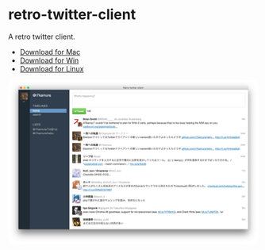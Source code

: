 # retro-twitter-client
A retro twitter client.

- [Download for Mac](https://github.com/r7kamura/retro-twitter-client/releases/download/v0.0.8/retro-twitter-client-darwin-x64.zip)
- [Download for Win](https://github.com/r7kamura/retro-twitter-client/releases/download/v0.0.8/retro-twitter-client-win32-x64.zip)
- [Download for Linux](https://github.com/r7kamura/retro-twitter-client/releases/download/v0.0.8/retro-twitter-client-linux-x64.zip)

![](/screenshots/preview12.png)
